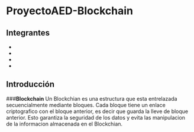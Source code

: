 # ProyectoAED-Blockchain
## **Integrantes**
-
-
-
-

## **Introducción**

###**Blockchain**
Un Blockchian es una estructura que esta entrelazada secuencialmente mediante bloques. Cada bloque tiene un enlace criptografico con el bloque anterior, es decir que guarda la lleve de bloque anterior. Esto garantiza la seguridad de los datos y evita las manipulacion de la informacion almacenada en el Blockchian.
